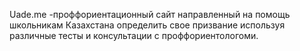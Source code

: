  Uade.me -проффориентационный сайт направленный на помощь школьникам Казахстана определить свое призвание  используя различные тесты и консультации с проффориентологоми.
